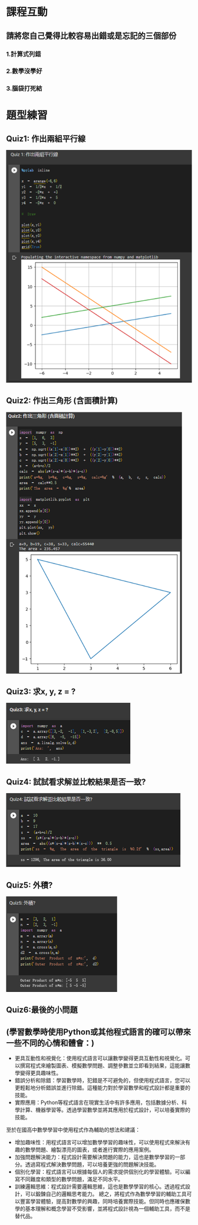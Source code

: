 # 課程互動
## 請將您自己覺得比較容易出錯或是忘記的三個部份
### 1.計算式列錯
### 2.數學沒學好
### 3.腦袋打死結

# 題型練習
## Quiz1: 作出兩組平行線
![Quiz1](https://github.com/Allson-TA/-H1340010-/blob/main/Photo/Quiz1.png)


## Quiz2: 作出三角形 (含面積計算)
![Quiz2](https://github.com/Allson-TA/-H1340010-/blob/main/Photo/Quiz2.png)

## Quiz3: 求x, y, z = ?
![Quiz3](https://github.com/Allson-TA/-H1340010-/blob/main/Photo/Quiz3.png)

## Quiz4: 試試看求解並比較結果是否一致?
![Quiz4](https://github.com/Allson-TA/-H1340010-/blob/main/Photo/Quiz4.png)

## Quiz5: 外積?
![Quiz5](https://github.com/Allson-TA/-H1340010-/blob/main/Photo/Quiz5.png)

## Quiz6:最後的小問題
## (學習數學時使用Python或其他程式語言的確可以帶來一些不同的心情和體會：)

- 更具互動性和視覺化：使用程式語言可以讓數學變得更具互動性和視覺化。可以撰寫程式來繪製圖表、模擬數學問題、調整參數並立即看到結果，這能讓數學變得更具趣味性。
- 錯誤分析和除錯：學習數學時，犯錯是不可避免的，但使用程式語言，您可以更輕鬆地分析錯誤並進行除錯。這種能力對於學習數學和程式設計都是重要的技能。
- 實際應用：Python等程式語言在現實生活中有許多應用，包括數據分析、科學計算、機器學習等。透過學習數學並將其應用於程式設計，可以培養實際的技能。

至於在國高中數學學習中使用程式作為輔助的想法和建議：
- 增加趣味性：用程式語言可以增加數學學習的趣味性，可以使用程式來解決有趣的數學問題、繪製漂亮的圖表，或者進行實際的應用案例。
- 加強問題解決能力：程式設計需要解決問題的能力，這也是數學學習的一部分。透過寫程式解決數學問題，可以培養更強的問題解決技能。
- 個別化學習：程式語言可以根據每個人的需求提供個別化的學習體驗。可以編寫不同難度和類型的數學問題，滿足不同水平。
- 訓練邏輯思維：程式設計需要邏輯思維，這也是數學學習的核心。透過程式設計，可以鍛鍊自己的邏輯思考能力。
總之，將程式作為數學學習的輔助工具可以豐富學習體驗，提高對數學的興趣，同時培養實際技能。但同時也應確保數學的基本理解和概念學習不受影響，並將程式設計視為一個輔助工具，而不是替代品。
